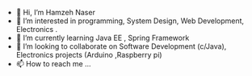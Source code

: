 - 👋 Hi, I’m Hamzeh Naser
- 👀 I’m interested in programming, System Design, Web Development, Electronics .
- 🌱 I’m currently learning Java EE , Spring Framework
- 💞️ I’m looking to collaborate on  Software Development (c/Java), Electronics projects (Arduino ,Raspberry pi)
- 📫 How to reach me ...

<!---
hmznaser/hmznaser is a ✨ special ✨ repository because its `README.md` (this file) appears on your GitHub profile.
You can click the Preview link to take a look at your changes.
--->
